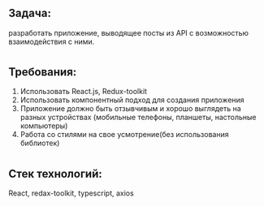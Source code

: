 ## Задача: 
разработать приложение, выводящее посты из API с возможностью взаимодействия с
ними.

#
## Требования:
1. Использовать React.js, Redux-toolkit
2. Использовать компонентный подход для создания приложения
3. Приложение должно быть отзывчивым и хорошо выглядеть на разных устройствах
(мобильные телефоны, планшеты, настольные компьютеры)
4. Работа со стилями на свое усмотрение(без использования библиотек)

#
## Стек технологий:
React, redax-toolkit, typescript, axios